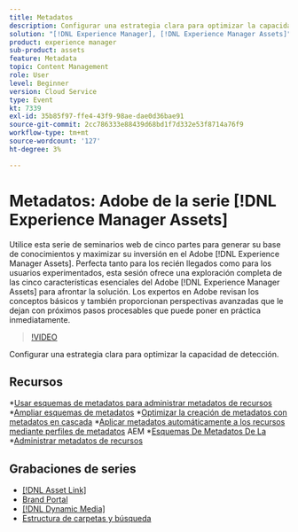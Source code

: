 ```yaml
---
title: Metadatos
description: Configurar una estrategia clara para optimizar la capacidad de detección
solution: "[!DNL Experience Manager], [!DNL Experience Manager Assets]"
product: experience manager
sub-product: assets
feature: Metadata
topic: Content Management
role: User
level: Beginner
version: Cloud Service
type: Event
kt: 7339
exl-id: 35b85f97-ffe4-43f9-98ae-dae0d36bae91
source-git-commit: 2cc786333e88439d68bd1f7d332e53f8714a76f9
workflow-type: tm+mt
source-wordcount: '127'
ht-degree: 3%

---
```


# Metadatos: Adobe de la serie [!DNL Experience Manager Assets]

Utilice esta serie de seminarios web de cinco partes para generar su base de conocimientos y maximizar su inversión en el Adobe [!DNL Experience Manager Assets]. Perfecta tanto para los recién llegados como para los usuarios experimentados, esta sesión ofrece una exploración completa de las cinco características esenciales del Adobe [!DNL Experience Manager Assets] para afrontar la solución. Los expertos en Adobe revisan los conceptos básicos y también proporcionan perspectivas avanzadas que le dejan con próximos pasos procesables que puede poner en práctica inmediatamente.

>[!VIDEO](https://video.tv.adobe.com/v/332134/?quality=12&learn=on&hidetitle=true)

Configurar una estrategia clara para optimizar la capacidad de detección.

## Recursos

*[Usar esquemas de metadatos para administrar metadatos de recursos](https://experienceleague.adobe.com/en/docs/experience-manager-learn/assets/authoring/metadata)
*[Ampliar esquemas de metadatos](https://experienceleague.adobe.com/en/docs/experience-manager-learn/assets/configuring/metadata-schemas)
*[Optimizar la creación de metadatos con metadatos en cascada](https://experienceleague.adobe.com/en/docs/experience-manager-learn/assets/metadata/cascade-metadata-feature-video-use)
*[Aplicar metadatos automáticamente a los recursos mediante perfiles de metadatos](https://experienceleague.adobe.com/en/docs/experience-manager-learn/assets/configuring/metadata-profiles)
AEM *[Esquemas De Metadatos De La](https://experienceleague.adobe.com/en/docs/experience-manager-65/content/assets/administer/metadata-schemas#administer)
*[Administrar metadatos de recursos](https://experienceleague.adobe.com/en/docs/experience-manager-65/content/assets/using/metadata#RegisteringacustomnamespacewithinAEM)

## Grabaciones de series

* [[!DNL Asset Link]](asset-link.md)
* [Brand Portal](brand-portal.md)
* [[!DNL Dynamic Media]](dynamic-media.md)
* [Estructura de carpetas y búsqueda](folder-structure-search.md)
